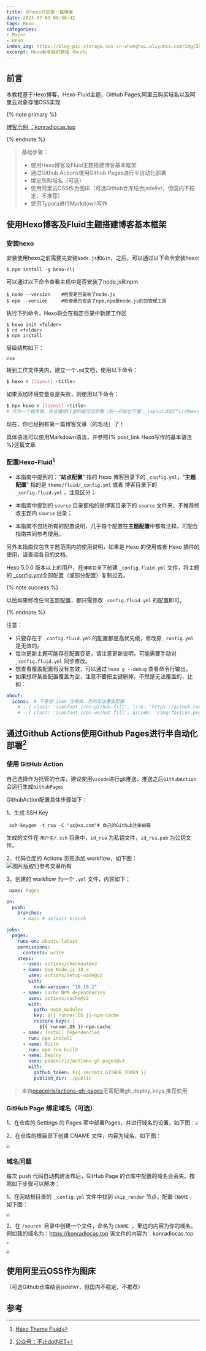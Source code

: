 ```yaml
---
title: 从hexo开启第一篇博客
date: 2023-07-03 09:58:42
tags: Hexo
categories:
- Major
- Hexo
index_img: https://blog-pic-storage.oss-cn-shanghai.aliyuncs.com/img/202307042106887.png
excerpt: Hexo新手踩坑教程（bushi
---
```


## 前言

<p class='note note-success'>本教程基于Hexo博客，Hexo-Fluid主题，Github Pages,阿里云购买域名以及阿里云对象存储OSS实现</p>

{% note primary %}

[博客示例 ：konradlocas.top](https://konradlocas.top)

{% endnote %}

> 基础步骤：
>
> - 使用Hexo博客及Fluid主题搭建博客基本框架
> - 通过Github Actions使用Github Pages进行半自动化部署
> - 绑定所购域名（可选）
> - 使用阿里云OSS作为图床（可选Github仓库结合jsdelivr，但国内不稳定，不推荐）
> - 使用Typora进行Markdown写作

## 使用Hexo博客及Fluid主题搭建博客基本框架

 ### 安装hexo
安装使用hexo之前需要先安装`Node.js`和`Git`，之后，可以通过以下命令安装hexo:

```shell
$ npm install -g hexo-cli
```
可以通过以下命令查看主机中是否安装了node.js和npm

```shell
$ node --version    #检查是否安装了node.js
$ npm --version     #检查是否安装了npm,npm是node.js的包管理工具
```

执行下列命令，Hexo将会在指定目录中新建工作区

```shell
$ hexo init <folder>
$ cd <folder>
$ npm install
```

层级结构如下：

<img src="https://blog-pic-storage.oss-cn-shanghai.aliyuncs.com/img/202307231952233.png" alt="目录" style="zoom: 50%;" />

转到工作文件夹内，建立一个`.md`文档，使用以下命令：

```bash
$ hexo n [layout] <title>
```

如果添加环境变量总是失败，则使用以下命令：

```bash
$ npx hexo n [layout] <title>
# 作为一个程序猿，你该懂得[]里的是可选参数（我一开始也不懂），layout详见[^1]的Hexo官方注解
```

现在，你已经拥有第一篇博客文章（的毛坯）了！

具体语法可以使用Markdown语法，并参照{% post_link Hexo写作的基本语法 %}这篇文章

### 配置Hexo-Fluid[^1]

- 本指南中提到的："**站点配置**" 指的 Hexo 博客目录下的 `_config.yml`，"**主题配置**" 指的是 `theme/fluid/_config.yml` 或者 博客目录下的`_config.fluid.yml` ，注意区分；
- 本指南中提到的 `source` 目录都指的是博客目录下的 `source` 文件夹，不推荐修改主题内 `source` 目录；

- 本指南不包括所有的配置说明，几乎每个配置在**主题配置**中都有注释，可配合指南共同参考使用。

另外本指南仅包含主题范围内的使用说明，如果是 Hexo 的使用或者 Hexo 插件的使用，请查阅各自的文档。



Hexo 5.0.0 版本以上的用户，在`博客目录`下创建 `_config.fluid.yml` 文件，将主题的 [_config.yml](https://github.com/fluid-dev/hexo-theme-fluid/blob/master/_config.yml)全部配置（或部分配置）复制过去。

{% note success %}

以后如果修改任何主题配置，都只需修改 `_config.fluid.yml` 的配置即可。

{% endnote %}

注意：

- 只要存在于 `_config.fluid.yml` 的配置都是高优先级，修改原 `_config.yml` 是无效的。
- 每次更新主题可能存在配置变更，请注意更新说明，可能需要手动对 `_config.fluid.yml` 同步修改。
- 想查看覆盖配置有没有生效，可以通过 `hexo g --debug` 查看命令行输出。
- 如果想将某些配置覆盖为空，注意不要把主键删掉，不然是无法覆盖的，比如：

```yaml
about:
  icons:  # 不要把 icon 注释掉，否则无法覆盖配置
    # - { class: 'iconfont icon-github-fill', link: 'https://github.com' }
    # - { class: 'iconfont icon-wechat-fill', qrcode: '/img/favicon.png' }
```

## 通过Github Actions使用Github Pages进行半自动化部署[^2]

### 使用 GitHub Action

自己选择作为托管的仓库，建议使用`vscode`进行git推送，推送之后`GithubAction`会运行生成`GithubPages`

GithubAction配置具体步骤如下：

1、生成 SSH Key

```shell
 ssh-keygen -t rsa -C "xx@xx.com"# 自己的Github注册邮箱
```

生成的文件在 `用户名/.ssh` 目录中，`id_rsa` 为私钥文件，`id_rsa.pub` 为公钥文件。

2、代码仓库的 Actions 页签添加 workflow，如下图：![图片版权归参考文章所有](https://blog-pic-storage.oss-cn-shanghai.aliyuncs.com/img/202307232011329.jpeg)

3、创建的 workflow 为一个 `.yml` 文件，内容如下：

```yaml
 name: Pages

on:
  push:
    branches:
      - main # default branch

jobs:
  pages:
    runs-on: ubuntu-latest
    permissions:
      contents: write
    steps:
      - uses: actions/checkout@v2
      - name: Use Node.js 18.x
        uses: actions/setup-node@v2
        with:
          node-version: "18.16.1"
      - name: Cache NPM dependencies
        uses: actions/cache@v2
        with:
          path: node_modules
          key: ${{ runner.OS }}-npm-cache
          restore-keys: |
            ${{ runner.OS }}-npm-cache
      - name: Install Dependencies
        run: npm install
      - name: Build
        run: npm run build
      - name: Deploy
        uses: peaceiris/actions-gh-pages@v3
        with:
          github_token: ${{ secrets.GITHUB_TOKEN }}
          publish_dir: ./public
```

> 来自[peaceiris/actions-gh-pages](https://github.com/peaceiris/actions-gh-pages)无需配置gh_deploy_keys,推荐使用

###  GitHub Page 绑定域名（可选）

1、在仓库的 Settings 的 Pages 项中部署Pages，并进行域名的设置，如下图：<img src="https://blog-pic-storage.oss-cn-shanghai.aliyuncs.com/img/202307232051726.png" style="zoom: 50%;" />

2、在仓库的根目录下创建 CNAME 文件，内容为域名，如下图：

<img src="https://blog-pic-storage.oss-cn-shanghai.aliyuncs.com/img/202307232048222.png" style="zoom:50%;" />

### 域名问题

每次 push 代码自动构建发布后，GitHub Page 的仓库中配置的域名会丢失。按照如下步骤可以解决：

1、在网站根目录的` _config.yml` 文件中找到 `skip_render` 节点，配置 `CNAME` ，如下图：

<img src="https://blog-pic-storage.oss-cn-shanghai.aliyuncs.com/img/202307232053760.png" style="zoom: 50%;" />

2、在 `/source `目录中创建一个文件，命名为 `CNAME `，里边的内容为你的域名。例如我的域名为：https://konradlocas.top 该文件的内容为：konradlocas.top 。

<img src="https://blog-pic-storage.oss-cn-shanghai.aliyuncs.com/img/202307232052107.png" style="zoom: 50%;" />

## 使用阿里云OSS作为图床

（可选Github仓库结合jsdelivr，但国内不稳定，不推荐）



## 参考

[^1]: [Hexo Theme Fluid](https://fluid-dev.com/posts/fluid-write/)
[^2]: [公众号：不止dotNET](https://mp.weixin.qq.com/s/jVVTHuu22MSN8dnCGQzJjQ)


